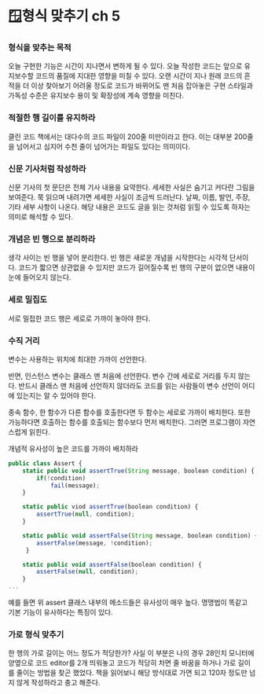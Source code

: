 # 🪟형식 맞추기 ch 5

### 형식을 맞추는 목적

오늘 구현한 기능은 시간이 지나면서 변하게 될 수 있다. 오늘 작성한 코드는 앞으로 유지보수할 코드의 품질에 지대한 영향을 미칠 수 있다. 오랜 시간이 지나 원래 코드의 흔적을 더 이상 찾아보기 어려울 정도로 코드가 바뀌어도 맨 처음 잡아놓은 구현 스타일과 가독성 수준은 유지보수 용이 및 확장성에 계속 영향을 미친다.

### 적절한 행 길이를 유지하라

클린 코드 책에서는 대다수의 코드 파일이 200줄 미만이라고 한다. 이는 대부분 200줄 을 넘어서고 심지어 수천 줄이 넘어가는 파일도 있다는 의미이다.

### 신문 기사처럼 작성하라

신문 기사의 첫 문단은 전체 기사 내용을 요약한다. 세세한 사실은 숨기고 커다란 그림을 보여준다. 쭉 읽으며 내려가면 세세한 사실이 조금씩 드러난다. 날짜, 이름, 발언, 주장, 기타 세부 사항이 나온다. 해당 내용은 코드도 글을 읽는 것처럼 읽힐 수 있도록 하자는 의미로 해석할 수 있다.

### 개념은 빈 행으로 분리하라

생각 사이는 빈 행을 넣어 분리한다. 빈 행은 새로운 개념을 시작한다는 시각적 단서이다. 코드가 짧으면 상관없을 수 있지만 코드가 길어질수록 빈 행의 구분이 없으면 내용이 눈에 들어오지 않는다.

### 세로 밀집도

서로 밀접한 코드 행은 세로로 가까이 놓아야 한다.

### 수직 거리

변수는 사용하는 위치에 최대한 가까이 선언한다.

반면, 인스턴스 변수는 클래스 맨 처음에 선언한다. 변수 간에 세로로 거리를 두지 않는다. 반드시 클래스 맨 처음에 선언하지 않더라도 코드를 읽는 사람들이 변수 선언이 어디에 있는지는 알 수 있어야 한다.

종속 함수, 한 함수가 다른 함수를 호출한다면 두 함수는 세로로 가까이 배치한다. 또한 가능하다면 호출하는 함수를 호출되는 함수보다 먼저 배치한다. 그러면 프로그램이 자연스럽게 읽힌다.

개념적 유사성이 높은 코드를 가까이 배치하라

```jsx
public class Assert {
	static public void assertTrue(String message, boolean condition) {
		if(!condition)
			fail(message);
	}

	static public viod assertTrue(boolean condition) {
		assertTrue(null, condition);
	}

	static public void assertFalse(String message, boolean condition) {
		assertFalse(message, !condition);
	 }

	static public void assertFalse(boolean condition) {
		assertFalse(null, condition);
	}
...
```

예를 들면 위 assert 클래스 내부의 메소드들은 유사성이 매우 높다. 명명법이 똑같고 기본 기능이 유사하다는 특징이 있다.

### 가로 형식 맞추기

한 행의 가로 길이는 어느 정도가 적당한가? 사실 이 부분은 나의 경우 28인치 모니터에 양옆으로 코드 editor를 2개 띄워놓고 코드가 적당히 차면 줄 바꿈을 하거나 가로 길이를 줄이는 방법을 찾곤 했었다. 책을 읽어보니 해당 방식대로 가면 되고 120자 정도만 넘지 않게 작성하라고 충고 해준다.
